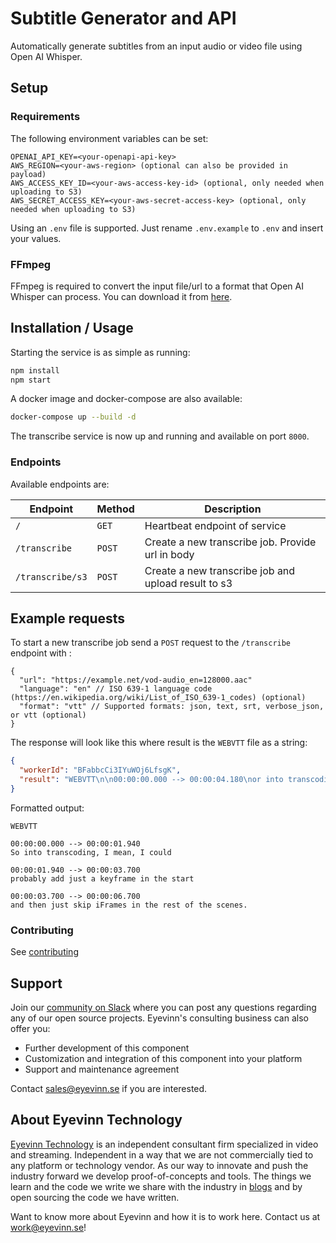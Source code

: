 # Subtitle Generator and API

Automatically generate subtitles from an input audio or video file using Open AI Whisper.

## Setup

### Requirements

The following environment variables can be set:

```text
OPENAI_API_KEY=<your-openapi-api-key>
AWS_REGION=<your-aws-region> (optional can also be provided in payload)
AWS_ACCESS_KEY_ID=<your-aws-access-key-id> (optional, only needed when uploading to S3)
AWS_SECRET_ACCESS_KEY=<your-aws-secret-access-key> (optional, only needed when uploading to S3)
```

Using an `.env` file is supported. Just rename `.env.example` to `.env` and insert your values.

### FFmpeg

FFmpeg is required to convert the input file/url to a format that Open AI Whisper can process. You can download it from [here](https://www.ffmpeg.org/download.html).

## Installation / Usage

Starting the service is as simple as running:

```bash
npm install
npm start
```

A docker image and docker-compose are also available:

```bash
docker-compose up --build -d
```

The transcribe service is now up and running and available on port `8000`.

### Endpoints

Available endpoints are:

| Endpoint         | Method | Description                                         |
| ---------------- | ------ | --------------------------------------------------- |
| `/`              | `GET`  | Heartbeat endpoint of service                       |
| `/transcribe`    | `POST` | Create a new transcribe job. Provide url in body    |
| `/transcribe/s3` | `POST` | Create a new transcribe job and upload result to s3 |

## Example requests

To start a new transcribe job send a `POST` request to the `/transcribe` endpoint with :

```jsonc
{
  "url": "https://example.net/vod-audio_en=128000.aac"
  "language": "en" // ISO 639-1 language code (https://en.wikipedia.org/wiki/List_of_ISO_639-1_codes) (optional)
  "format": "vtt" // Supported formats: json, text, srt, verbose_json, or vtt (optional)
}
```

The response will look like this where result is the `WEBVTT` file as a string:

```json
{
  "workerId": "BFabbcCi3IYuWOj6LfsgK",
  "result": "WEBVTT\n\n00:00:00.000 --> 00:00:04.180\nor into transcoding I mean, I could probably add just the keyframe in the start and just\n\n00:00:04.180 --> 00:00:06.920\nskip I-frames and the rest of that.\n\n"
}
```

Formatted output:

```text
WEBVTT

00:00:00.000 --> 00:00:01.940
So into transcoding, I mean, I could

00:00:01.940 --> 00:00:03.700
probably add just a keyframe in the start

00:00:03.700 --> 00:00:06.700
and then just skip iFrames in the rest of the scenes.
```

### Contributing

See [contributing](contributing.md)

## Support

Join our [community on Slack](http://slack.streamingtech.se) where you can post any questions regarding any of our open source projects. Eyevinn's consulting business can also offer you:

- Further development of this component
- Customization and integration of this component into your platform
- Support and maintenance agreement

Contact [sales@eyevinn.se](mailto:sales@eyevinn.se) if you are interested.

## About Eyevinn Technology

[Eyevinn Technology](https://www.eyevinntechnology.se) is an independent consultant firm specialized in video and streaming. Independent in a way that we are not commercially tied to any platform or technology vendor. As our way to innovate and push the industry forward we develop proof-of-concepts and tools. The things we learn and the code we write we share with the industry in [blogs](https://dev.to/video) and by open sourcing the code we have written.

Want to know more about Eyevinn and how it is to work here. Contact us at <work@eyevinn.se>!
